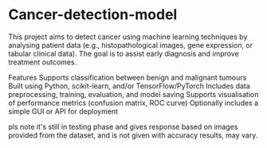 # Cancer-detection-model
This project aims to detect cancer using machine learning techniques by analysing patient data (e.g., histopathological images, gene expression, or tabular clinical data). The goal is to assist early diagnosis and improve treatment outcomes.

Features
Supports classification between benign and malignant tumours
Built using Python, scikit-learn, and/or TensorFlow/PyTorch
Includes data preprocessing, training, evaluation, and model saving
Supports visualisation of performance metrics (confusion matrix, ROC curve)
Optionally includes a simple GUI or API for deployment


pls note it's still in testing phase and gives response based on images provided from the  dataset, and is not given with accuracy results, may vary.
